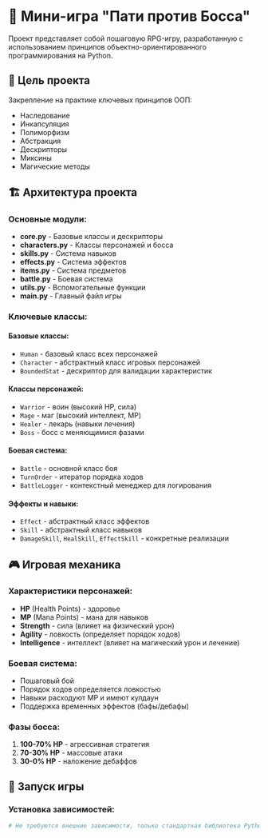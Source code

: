 # 🐉 Мини-игра "Пати против Босса"

Проект представляет собой пошаговую RPG-игру, разработанную с использованием принципов объектно-ориентированного программирования на Python.

## 🎯 Цель проекта

Закрепление на практике ключевых принципов ООП:
- Наследование
- Инкапсуляция  
- Полиморфизм
- Абстракция
- Дескрипторы
- Миксины
- Магические методы

## 🏗️ Архитектура проекта

### Основные модули:

- **core.py** - Базовые классы и дескрипторы
- **characters.py** - Классы персонажей и босса
- **skills.py** - Система навыков
- **effects.py** - Система эффектов
- **items.py** - Система предметов
- **battle.py** - Боевая система
- **utils.py** - Вспомогательные функции
- **main.py** - Главный файл игры

### Ключевые классы:

#### Базовые классы:
- `Human` - базовый класс всех персонажей
- `Character` - абстрактный класс игровых персонажей
- `BoundedStat` - дескриптор для валидации характеристик

#### Классы персонажей:
- `Warrior` - воин (высокий HP, сила)
- `Mage` - маг (высокий интеллект, MP)
- `Healer` - лекарь (навыки лечения)
- `Boss` - босс с меняющимися фазами

#### Боевая система:
- `Battle` - основной класс боя
- `TurnOrder` - итератор порядка ходов
- `BattleLogger` - контекстный менеджер для логирования

#### Эффекты и навыки:
- `Effect` - абстрактный класс эффектов
- `Skill` - абстрактный класс навыков
- `DamageSkill`, `HealSkill`, `EffectSkill` - конкретные реализации

## 🎮 Игровая механика

### Характеристики персонажей:
- **HP** (Health Points) - здоровье
- **MP** (Mana Points) - мана для навыков
- **Strength** - сила (влияет на физический урон)
- **Agility** - ловкость (определяет порядок ходов)
- **Intelligence** - интеллект (влияет на магический урон и лечение)

### Боевая система:
- Пошаговый бой
- Порядок ходов определяется ловкостью
- Навыки расходуют MP и имеют кулдаун
- Поддержка временных эффектов (бафы/дебафы)

### Фазы босса:
1. **100-70% HP** - агрессивная стратегия
2. **70-30% HP** - массовые атаки  
3. **30-0% HP** - наложение дебаффов

## 🚀 Запуск игры

### Установка зависимостей:
```bash
# Не требуются внешние зависимости, только стандартная библиотека Python